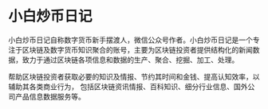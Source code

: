 # 小白炒币日记

小白炒币日记自称数字货币新手摆渡人，微信公众号作者。小白炒币日记是一个专注于区块链及数字货币知识聚合的账号，主要为区块链投资者提供结构化的新闻数据，致力于通过区块链各项信息和数据的生产、聚合、挖掘、加工、处理。

帮助区块链投资者获取必要的知识及情报、节约其时间和金钱、提高认知效率，以辅助其各类商业行为， 包括区块链资讯情报、百科知识、细分行业信息、国外公司产品信息数据服务等。
